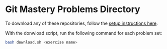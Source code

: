 
# Git Mastery Problems Directory

To download any of these repositories, follow the [setup instructions here](https://git-mastery.github.io/website/docs/setup/prerequisite-setup/).

With the donwload script, run the following command for each problem set:

```bash
bash download.sh <exercise name>
```

